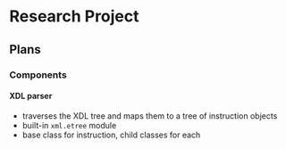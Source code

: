 # Research Project

## Plans

### Components

#### XDL parser
- traverses the XDL tree and maps them to a tree of instruction objects
- built-in `xml.etree` module
- base class for instruction, child classes for each
